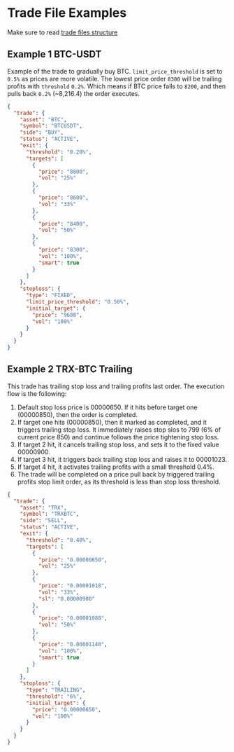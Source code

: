 # Trade File Examples

Make sure to read [trade files structure](./TRADE_FILE.md)

## Example 1 BTC-USDT
Example of the trade to gradually buy BTC. `limit_price_threshold` is set to `0.5%` as prices are more volatile. 
The lowest price order `8300` will be trailing profits with `threshold` `0.2%`. Which means if BTC price falls to `8200`, 
and then pulls back `0.2%` (~8,216.4) the order executes. 

```json
{
  "trade": {
    "asset": "BTC",
    "symbol": "BTCUSDT",
    "side": "BUY",
    "status": "ACTIVE",
    "exit": {
      "threshold": "0.20%",
      "targets": [
        {
          "price": "8800",
          "vol": "25%"
        },
        {
          "price": "8600",
          "vol": "33%"
        },
        {
          "price": "8400",
          "vol": "50%"
        },
        {
          "price": "8300",
          "vol": "100%",
          "smart": true
        }
      ]
    },
    "stoploss": {
      "type": "FIXED",
      "limit_price_threshold": "0.50%",
      "initial_target": {
        "price": "9600",
        "vol": "100%"
      }
    }
  }
}
```

## Example 2 TRX-BTC Trailing
This trade has trailing stop loss and trailing profits last order. The execution flow is the following:
1. Default stop loss price is 00000650. If it hits before target one (00000850), then the order is completed.
2. If target one hits (00000850), then it marked as completed, and it triggers trailing stop loss. It immediately raises
stop slos to 799 (6% of current price 850) and continue follows the price tightening stop loss.
3. If target 2 hit, it cancels trailing stop loss, and sets it to the fixed value 00000900.
4. If target 3 hit, it triggers back trailing stop loss and raises it to 00001023.
5. If target 4 hit, it activates trailing profits with a small threshold 0.4%.
6. The trade will be completed on a price pull back by triggered trailing profits stop limit order, as its threshold is less
than stop loss threshold.

```json
{
  "trade": {
    "asset": "TRX",
    "symbol": "TRXBTC",
    "side": "SELL",
    "status": "ACTIVE",
    "exit": {
      "threshold": "0.40%",
      "targets": [
        {
          "price": "0.00000850",
          "vol": "25%"
        },
        {
          "price": "0.00001018",
          "vol": "33%",
          "sl": "0.00000900"
        },
        {
          "price": "0.00001088",
          "vol": "50%"
        },
        {
          "price": "0.00001140",
          "vol": "100%",
          "smart": true
        }
      ]
    },
    "stoploss": {
      "type": "TRAILING",
      "threshold": "6%",
      "initial_target": {
        "price": "0.00000650",
        "vol": "100%"
      }
    }
  }
}
```
